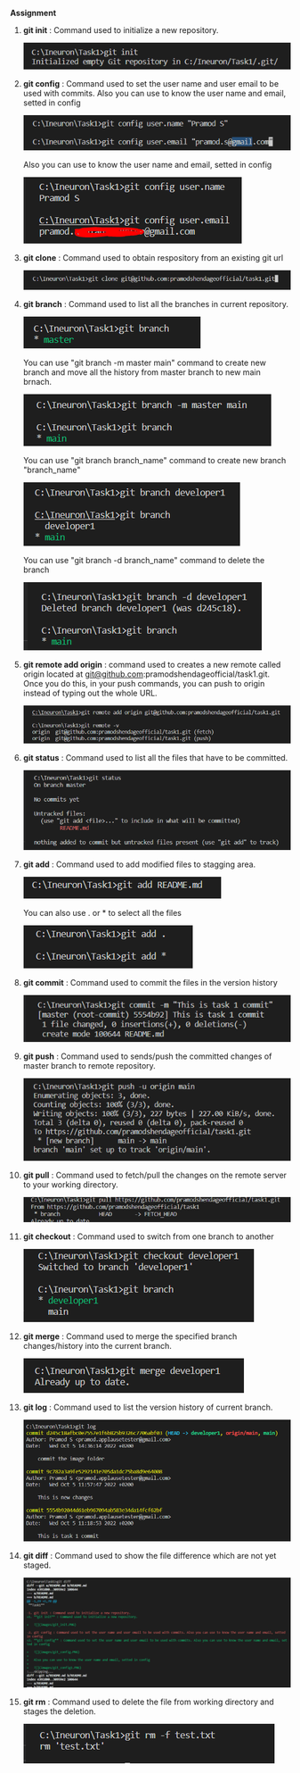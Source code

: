 **Assignment**

1. **git init** : Command used to initialize a new repository.

   ![](images/git_init.PNG)

2. **git config** : Command used to set the user name and user email to be used with commits. Also you can use to know the user name and email, setted in config

   ![](images/git_config.PNG)
   
   Also you can use to know the user name and email, setted in config
   
   ![](images/git_config1.PNG)

3. **git clone** : Command used to obtain respository from an existing git url

    ![](images/git_clone.PNG)

4. **git branch** : Command used to list all the branches in current repository.

    ![](images/git_branch.PNG)

    You can use "git branch -m master main" command to create new branch and move all the history from master branch to new main brnach.

    ![](images/git_branchmain.PNG)

    You can use "git branch branch_name" command to create new branch "branch_name"

    ![](images/git_branch1.PNG)

    You can use "git branch -d branch_name" command to delete the branch

    ![](images/git_branch2.PNG)


5. **git remote add origin** : command used to creates a new remote called origin located at git@github.com:pramodshendageofficial/task1.git. 
    Once you do this, in your push commands, you can push to origin instead of typing out the whole URL.

    ![](images/git_remoteaddorigin.PNG)

6. **git status** : Command used to list all the files that have to be committed.

    ![](images/git_status.PNG)

7. **git add** : Command used to add modified files to stagging area.

    ![](images/git_add.PNG)

   You can also use . or * to select all the files

    ![](images/git_add1.PNG)

8. **git commit** : Command used to commit the files in the version history

    ![](images/git_commit.PNG)

9. **git push** : Command used to sends/push the committed changes of master branch to remote repository.

    ![](images/git_push.PNG)

10. **git pull** : Command used to fetch/pull the changes on the remote server to your working directory.

    ![](images/git_pull.PNG)

11. **git checkout** : Command used to switch from one branch to another

    ![](images/git_checkout.PNG)

12. **git merge** : Command used to merge the specified branch changes/history into the current branch.

    ![](images/git_merge.PNG)
    
13. **git log** : Command used to list the version history of current branch.

    ![](images/git_log.PNG)

14. **git diff** : Command used to show the file difference which are not yet staged.
    
    ![](images/git_diff.PNG)

15. **git rm** : Command used to delete the file from working directory and stages the deletion.

    ![](images/git_delete.PNG)
